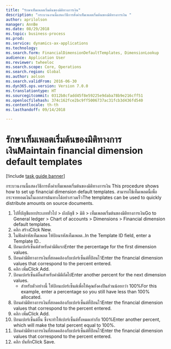 ```yaml
--- 
title: "รักษาเท็มเพลตเริ่มต้นของมิติทางการเงิน"
description: "กระบวนงานนี้แสดงวิธีการตั้งค่าเท็มเพลตเริ่มต้นของมิติทางการเงิน "
author: aprilolson
manager: AnnBe
ms.date: 08/29/2018
ms.topic: business-process
ms.prod: 
ms.service: dynamics-ax-applications
ms.technology: 
ms.search.form: FinancialDimensionDefaultTemplates, DimensionLookup
audience: Application User
ms.reviewer: twheeloc
ms.search.scope: Core, Operations
ms.search.region: Global
ms.author: aolson
ms.search.validFrom: 2016-06-30
ms.dyn365.ops.version: Version 7.0.0
ms.translationtype: HT
ms.sourcegitcommit: 0312b8cfadd45f8e59225e9daba78b9e216cff51
ms.openlocfilehash: 374c162fce2bc9ff5006737ac31fcb3d436fd540
ms.contentlocale: th-th
ms.lasthandoff: 09/14/2018

---
```

# <a name="maintain-financial-dimension-default-templates"></a><span data-ttu-id="43f99-103">รักษาเท็มเพลตเริ่มต้นของมิติทางการเงิน</span><span class="sxs-lookup"><span data-stu-id="43f99-103">Maintain financial dimension default templates</span></span>

[!include [task guide banner](../../includes/task-guide-banner.md)]

<span data-ttu-id="43f99-104">กระบวนงานนี้แสดงวิธีการตั้งค่าเท็มเพลตเริ่มต้นของมิติทางการเงิน </span><span class="sxs-lookup"><span data-stu-id="43f99-104">This procedure shows how to set up financial dimension default templates.</span></span> <span data-ttu-id="43f99-105">สามารถใช้เท็มเพลตนี้เพื่อกระจายยอดเงินในเอกสารต้นทางได้อย่างรวดเร็ว</span><span class="sxs-lookup"><span data-stu-id="43f99-105">The templates can be used to quickly distribute amounts on source documents.</span></span>

1. <span data-ttu-id="43f99-106">ไปที่บัญชีแยกประเภททั่วไป > ผังบัญชี > มิติ > เท็มเพลตเริ่มต้นของมิติทางการเงิน</span><span class="sxs-lookup"><span data-stu-id="43f99-106">Go to General ledger > Chart of accounts > Dimensions > Financial dimension default templates.</span></span>
2. <span data-ttu-id="43f99-107">คลิก สร้าง</span><span class="sxs-lookup"><span data-stu-id="43f99-107">Click New.</span></span>
3. <span data-ttu-id="43f99-108">ในฟิลด์รหัสเท็มเพลต ให้ป้อนรหัสเท็มเพลต..</span><span class="sxs-lookup"><span data-stu-id="43f99-108">In the Template ID field, enter a Template ID..</span></span>
4. <span data-ttu-id="43f99-109">ป้อนเปอร์เซ็นต์สำหรับค่ามิติแรก</span><span class="sxs-lookup"><span data-stu-id="43f99-109">Enter the percentage for the first dimension values.</span></span>
5. <span data-ttu-id="43f99-110">ป้อนค่ามิติทางการเงินที่สอดคล้องกับเปอร์เซ็นต์ที่ป้อนไว้</span><span class="sxs-lookup"><span data-stu-id="43f99-110">Enter the financial dimension values that correspond to the percent entered.</span></span>
6. <span data-ttu-id="43f99-111">คลิก เพิ่ม</span><span class="sxs-lookup"><span data-stu-id="43f99-111">Click Add.</span></span>
7. <span data-ttu-id="43f99-112">ป้อนเปอร์เซ็นต์อื่นสำหรับค่ามิติถัดไป</span><span class="sxs-lookup"><span data-stu-id="43f99-112">Enter another percent for the next dimension values.</span></span>
    * <span data-ttu-id="43f99-113">สำหรับตัวอย่างนี้ ให้ป้อนเปอร์เซ็นต์เพื่อให้คุณยังคงปันส่วนน้อยกว่า 100%</span><span class="sxs-lookup"><span data-stu-id="43f99-113">For this example, enter a percentage so you still have less than 100% allocated.</span></span>  
8. <span data-ttu-id="43f99-114">ป้อนค่ามิติทางการเงินที่สอดคล้องกับเปอร์เซ็นต์ที่ป้อนไว้</span><span class="sxs-lookup"><span data-stu-id="43f99-114">Enter the financial dimension values that correspond to the percent entered.</span></span>
9. <span data-ttu-id="43f99-115">คลิก เพิ่ม</span><span class="sxs-lookup"><span data-stu-id="43f99-115">Click Add.</span></span>
10. <span data-ttu-id="43f99-116">ป้อนเปอร์เซ็นต์อื่น ซึ่งจะทำให้เปอร์เซ็นต์ทั้งหมดเท่ากับ 100%</span><span class="sxs-lookup"><span data-stu-id="43f99-116">Enter another percent, which will make the total percent equal to 100%.</span></span>
11. <span data-ttu-id="43f99-117">ป้อนค่ามิติทางการเงินที่สอดคล้องกับเปอร์เซ็นต์ที่ป้อนไว้</span><span class="sxs-lookup"><span data-stu-id="43f99-117">Enter the financial dimension values that correspond to the percent entered.</span></span>
12. <span data-ttu-id="43f99-118">คลิก บันทึก</span><span class="sxs-lookup"><span data-stu-id="43f99-118">Click Save.</span></span>


